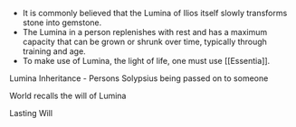 - It is commonly believed that the Lumina of Ilios itself slowly transforms stone into gemstone.
- The Lumina in a person replenishes with rest and has a maximum capacity that can be grown or shrunk over time, typically through training and age.
- To make use of Lumina, the light of life, one must use [[Essentia]].

Lumina Inheritance - Persons Solypsius being passed on to someone

World recalls the will of Lumina  

Lasting Will